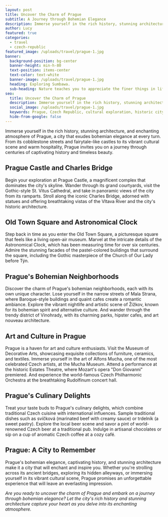 ```yaml
---
layout: post
title: Uncover the Charm of Prague
subtitle: A Journey through Bohemian Elegance
description: Immerse yourself in the rich history, stunning architecture, and enchanting atmosphere of Prague, a city that exudes bohemian elegance at every turn.
author: Lucy
featured: true
categories:
  - travel
  - czech-republic
featured_image: /uploads/travel/prague-1.jpg
banner:
  background-position: bg-center
  banner-height: min-h-80
  text-position: items-center
  text-color: text-white
  banner-image: /uploads/travel/prague-1.jpg
  heading: Exploring Sumbawa.
  sub-heading: Nature teaches you to appreciate the finer things in life, to be present, live in the moment and just breath.
seo:
  title: Uncover the Charm of Prague
  description: Immerse yourself in the rich history, stunning architecture, and enchanting atmosphere of Prague, a city that exudes bohemian elegance at every turn.
  social_image: /uploads/travel/prague-1.jpg
  keywords: Prague, Czech Republic, cultural exploration, historic city, stunning architecture
  hide-from-google: false
---
```



Immerse yourself in the rich history, stunning architecture, and enchanting atmosphere of Prague, a city that exudes bohemian elegance at every turn. From its cobblestone streets and fairytale-like castles to its vibrant cultural scene and warm hospitality, Prague invites you on a journey through centuries of captivating history and timeless beauty.

## Prague Castle and Charles Bridge

Begin your exploration at Prague Castle, a magnificent complex that dominates the city's skyline. Wander through its grand courtyards, visit the Gothic-style St. Vitus Cathedral, and take in panoramic views of the city from its ramparts. Stroll along the iconic Charles Bridge, adorned with statues and offering breathtaking vistas of the Vltava River and the city's historic architecture.

## Old Town Square and Astronomical Clock

Step back in time as you enter the Old Town Square, a picturesque square that feels like a living open-air museum. Marvel at the intricate details of the Astronomical Clock, which has been measuring time for over six centuries. Admire the stunning facades of the pastel-colored buildings that surround the square, including the Gothic masterpiece of the Church of Our Lady before Týn.

## Prague's Bohemian Neighborhoods

Discover the charm of Prague's bohemian neighborhoods, each with its own unique character. Lose yourself in the narrow streets of Mala Strana, where Baroque-style buildings and quaint cafes create a romantic ambiance. Explore the vibrant nightlife and artistic scene of Žižkov, known for its bohemian spirit and alternative culture. And wander through the trendy district of Vinohrady, with its charming parks, hipster cafes, and art nouveau architecture.

## Art and Culture in Prague

Prague is a haven for art and culture enthusiasts. Visit the Museum of Decorative Arts, showcasing exquisite collections of furniture, ceramics, and textiles. Immerse yourself in the art of Alfons Mucha, one of the most celebrated Czech artists, at the Mucha Museum. Attend a performance at the historic Estates Theatre, where Mozart's opera "Don Giovanni" premiered. And experience the world-famous Czech Philharmonic Orchestra at the breathtaking Rudolfinum concert hall.

## Prague's Culinary Delights

Treat your taste buds to Prague's culinary delights, which combine traditional Czech cuisine with international influences. Sample traditional dishes such as svíčková (marinated beef with creamy sauce) or trdelník (a sweet pastry). Explore the local beer scene and savor a pint of world-renowned Czech beer at a traditional pub. Indulge in artisanal chocolates or sip on a cup of aromatic Czech coffee at a cozy café.

## Prague: A City to Remember

Prague's bohemian elegance, captivating history, and stunning architecture make it a city that will enchant and inspire you. Whether you're strolling across its ancient bridges, exploring its hidden alleyways, or immersing yourself in its vibrant cultural scene, Prague promises an unforgettable experience that will leave an everlasting impression.

*Are you ready to uncover the charm of Prague and embark on a journey through bohemian elegance? Let the city's rich history and stunning architecture capture your heart as you delve into its enchanting atmosphere.*
